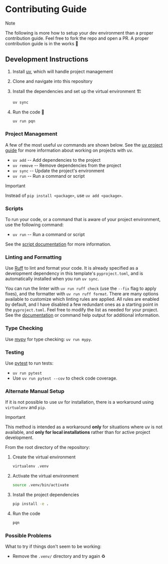# Contributing Guide

> [!NOTE]
> The following is more how to setup your dev environment than a proper contribution guide. Feel free to fork the repo and open a PR. A proper contribution guide is in the works 🚧 

## Development Instructions

1. Install [uv](https://docs.astral.sh/uv/), which will handle project management

1. Clone and navigate into this repository

1. Install the dependencies and set up the virtual environment 🏗️

   ```sh
   uv sync
   ```

1. Run the code 🚀

   ```sh
   uv run pqn
   ```

### Project Management

A few of the most useful uv commands are shown below.
See the [uv project guide](https://docs.astral.sh/uv/guides/projects) for more information about working on projects with uv.

- `uv add` -- Add dependencies to the project
- `uv remove` -- Remove dependencies from the project
- `uv sync` -- Update the project's environment
- `uv run` -- Run a command or script

> [!IMPORTANT]
> Instead of `pip install <package>`, use `uv add <package>`.

### Scripts

To run your code, or a command that is aware of your project environment, use the following command:

- `uv run` -- Run a command or script

See the [script documentation](https://docs.astral.sh/uv/guides/scripts/) for more information.

### Linting and Formatting

Use [Ruff](https://docs.astral.sh/ruff/) to lint and format your code.
It is already specified as a development dependency in this template's `pyproject.toml`, and is automatically installed when you run `uv sync`.

You can run the linter with `uv run ruff check` (use the `--fix` flag to apply fixes), and the formatter with `uv run ruff format`.
There are many options available to customize which linting rules are applied.
All rules are enabled by default, and I have disabled a few redundant ones as a starting point in the `pyproject.toml`.
Feel free to modify the list as needed for your project.
See the [documentation](https://docs.astral.sh/ruff/tutorial/) or command help output for additional information.

### Type Checking

Use [mypy](https://www.mypy-lang.org/) for type checking: `uv run mypy`.

### Testing

Use [pytest](https://docs.pytest.org/en/stable/) to run tests:

- `uv run pytest`
- Use `uv run pytest --cov` to check code coverage.

### Alternate Manual Setup

If it is not possible to use uv for installation, there is a workaround using `virtualenv` and `pip`.

> [!IMPORTANT]
> This method is intended as a workaround **only** for situations where uv is not available, and **only for local installations** rather than for active project development.

From the root directory of the repository:

1. Create the virtual environment

   ```sh
   virtualenv .venv
   ```

1. Activate the virtual environment

   ```sh
   source .venv/bin/activate
   ```

1. Install the project dependencies

   ```sh
   pip install -e .
   ```

1. Run the code

   ```sh
   pqn
   ```

### Possible Problems

What to try if things don't seem to be working:

- Remove the `.venv/` directory and try again ♻️